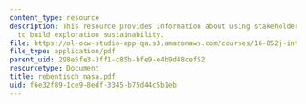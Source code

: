 ```yaml
---
content_type: resource
description: This resource provides information about using stakeholder value analysis
  to build exploration sustainability.
file: https://ol-ocw-studio-app-qa.s3.amazonaws.com/courses/16-852j-integrating-the-lean-enterprise-fall-2005/f6e32f891ce98edf3345b75d44c5b1eb_rebentisch_nasa.pdf
file_type: application/pdf
parent_uid: 298e5fe3-3ff1-c85b-bfe9-e4b9d48cef52
resourcetype: Document
title: rebentisch_nasa.pdf
uid: f6e32f89-1ce9-8edf-3345-b75d44c5b1eb
---
```


